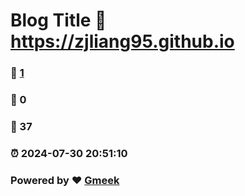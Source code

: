 # Blog Title :link: https://zjliang95.github.io 
### :page_facing_up: [1](https://zjliang95.github.io/tag.html) 
### :speech_balloon: 0 
### :hibiscus: 37 
### :alarm_clock: 2024-07-30 20:51:10 
### Powered by :heart: [Gmeek](https://github.com/Meekdai/Gmeek)
